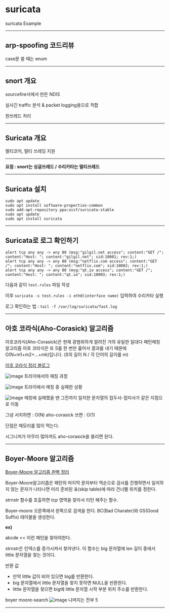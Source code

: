 # suricata
suricata Example

---

## arp-spoofing 코드리뷰

case문 쓸 때는 enum

---

## snort 개요

sourcefire사에서 만든 NDIS

실사긴 traffic 분석 & packet logging용으로 적합

원쓰레드 처리

---

## Suricata 개요

멀티코어, 멀티 쓰레딩 지원

---

**요점 : snort는 싱글쓰레드 / 수리카타는 멀티쓰레드**

---

## Suricata 설치

``` console
sudo apt update
sudo apt install software-properties-common
sudo add-apt-repository ppa:oisf/suricata-stable
sudo apt update
sudo apt install suricata
```

---

## Suricata로 로그 확인하기

```
alert tcp any any -> any 80 (msg:"gilgil.net access"; content:"GET /"; content:"Host: "; content:"gilgil.net"; sid:10001; rev:1;)
alert tcp any any -> any 80 (msg:"netflix.com access"; content:"GET /"; content:"Host: "; content:"netflix.com"; sid:10002; rev:1;)
alert tcp any any -> any 80 (msg:"qt.io access"; content:"GET /"; content:"Host: "; content:"qt.io"; sid:10003; rev:1;)
```

다음과 같이 `test.rules` 파일 작성

이후 `suricata -s test.rules -i eth0(interface name)` 입력하여 수리카타 실행

로그 확인하는 법 : `tail -f /var/log/suricata/fast.log`

---
## 아호 코라식(Aho-Corasick)  알고리즘

아호코라식(Aho-Corasick)은 현재 광범위하게 알려진 거의 유일한 일대다 패턴매칭 알고리즘
아호 코라식은 또 S를 한 번만 훑어서 결과를 내기 때문에 O(N+m1+m2+...+mk)입니다. (S의 길이 N / 각 단어의 길이를 m)

[아호 코라식 정리 블로그](https://pangtrue.tistory.com/305)

![image](https://user-images.githubusercontent.com/37138188/128498259-308cd56e-680e-49ac-abc6-5e54752b0eb3.png)
트라이에서의 매칭 과정 

![image](https://user-images.githubusercontent.com/37138188/128498285-1126de9e-c0b0-4fce-bd25-6a56333fbbf0.png)
트라이에서 매칭 중 실패한 상황

![image](https://user-images.githubusercontent.com/37138188/128498385-c03aab04-9660-408d-aa69-779a414290ed.png)
매칭에 실패했을 땐 그전까지 일치한 문자열의 접두사-접미사가 같은 지점으로 이동

그녕 서치하면 : O(N)
aho-corasick 쓰면 : O(1)

단점은 메모리를 많이 먹는다.

시그니처가 아무리 많아져도 aho-corasick을 돌리면 된다.

---

## Boyer-Moore 알고리즘

[Boyer-Moore 알고리즘 완벽 정리](https://devwooks.tistory.com/12)

Boyer-Moore알고리즘은 패턴의 마지막 문자부터 역순으로 검사를 진행하면서 일치하지 않는 문자가 나타나면 미리 준비된 표(skip table)에 따라 건너뛸 위치를 정한다.

strnstr 함수를 호출하면 tcp 영역을 찾아서 리턴 해주는 함수.

Boyer-moore
오른쪽에서 왼쪽으로 검색을 한다.
BC(Bad Charater)와 GS(Good Suffix) 테이블을 생성한다.

**ex)**

abcde << 이런 패턴을 찾아야한다.

strnstr은 인덱스를 증가시켜서 찾아낸다. 이 함수는 big 문자열에 len 길이 중에서 little 문자열을 찾는 것이다.

반환 값
- 만약 little 값이 비어 있으면 big를 반환한다.
- big 문자열에서 little 문자열을 찾지 못하면 NULL을 반환한다.
- little 문자열을 찾으면 big에 little 문자열 시작 부분 위치 주소를 반환한다.

boyer moore-search
![image](https://user-images.githubusercontent.com/37138188/128499370-8ac347d8-f9cb-41c9-b138-360504e85991.png)
나머지는 전부 5

---
